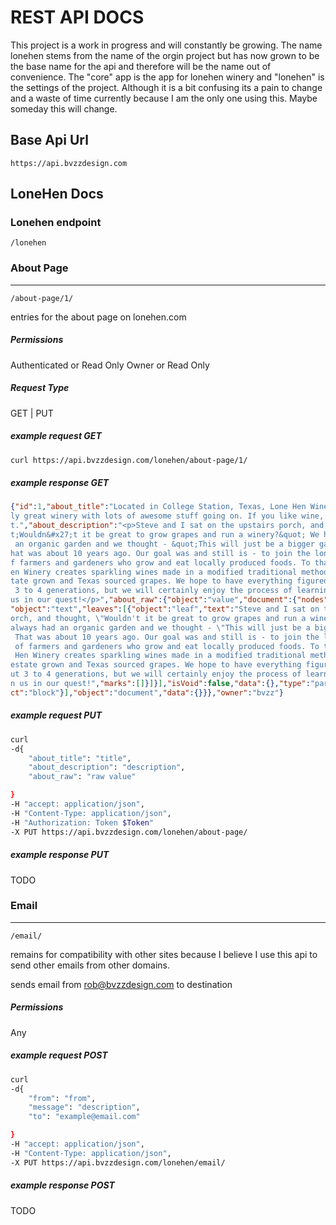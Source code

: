 # REST API DOCS

This project is a work in progress and will constantly be growing. The name lonehen stems from the name of the orgin project but has now grown to be the base name for the api and therefore will be the name out of convenience. The "core" app is the app for lonehen winery and "lonehen" is the settings of the project. Although it is a bit confusing its a pain to change and a waste of time currently because I am the only one using this.  Maybe someday this will change. 
## Base Api Url
```
https://api.bvzzdesign.com
```
## LoneHen Docs
### Lonehen endpoint
```
/lonehen
```

### About Page
---
```
/about-page/1/
```

entries for the about page on lonehen.com

##### Permissions
Authenticated or Read Only 
Owner or Read Only
##### Request Type   
GET | PUT 

##### example request GET

```BASH
curl https://api.bvzzdesign.com/lonehen/about-page/1/
```

##### example response GET
```json
{"id":1,"about_title":"Located in College Station, Texas, Lone Hen Winery is a real
ly great winery with lots of awesome stuff going on. If you like wine, check this ou
t.","about_description":"<p>Steve and I sat on the upstairs porch, and thought, &quo
t;Wouldn&#x27;t it be great to grow grapes and run a winery?&quot; We had always had
 an organic garden and we thought - &quot;This will just be a bigger garden&quot;. T
hat was about 10 years ago. Our goal was and still is - to join the long tradition o
f farmers and gardeners who grow and eat locally produced foods. To that end, Lone H
en Winery creates sparkling wines made in a modified traditional method utilizing es
tate grown and Texas sourced grapes. We hope to have everything figured out in about
 3 to 4 generations, but we will certainly enjoy the process of learning! Come join 
us in our quest!</p>","about_raw":{"object":"value","document":{"nodes":[{"nodes":[{
"object":"text","leaves":[{"object":"leaf","text":"Steve and I sat on the upstairs p
orch, and thought, \"Wouldn't it be great to grow grapes and run a winery?\" We had 
always had an organic garden and we thought - \"This will just be a bigger garden\".
 That was about 10 years ago. Our goal was and still is - to join the long tradition
 of farmers and gardeners who grow and eat locally produced foods. To that end, Lone
 Hen Winery creates sparkling wines made in a modified traditional method utilizing 
estate grown and Texas sourced grapes. We hope to have everything figured out in abo
ut 3 to 4 generations, but we will certainly enjoy the process of learning! Come joi
n us in our quest!","marks":[]}]}],"isVoid":false,"data":{},"type":"paragraph","obje
ct":"block"}],"object":"document","data":{}}},"owner":"bvzz"}
```


##### example request PUT

```BASH
curl 
-d{
    "about_title": "title",
    "about_description": "description",
    "about_raw": "raw value"

}
-H "accept: application/json",
-H "Content-Type: application/json",
-H "Authorization: Token $Token"
-X PUT https://api.bvzzdesign.com/lonehen/about-page/ 
```

##### example response PUT
TODO


### Email
---
```
/email/
```
remains for compatibility with other sites because I believe I use this api to send other emails from other domains.

sends email from rob@bvzzdesign.com to destination

##### Permissions
Any

##### example request POST
```bash
curl 
-d{
    "from": "from",
    "message": "description",
    "to": "example@email.com"

}
-H "accept: application/json",
-H "Content-Type: application/json",
-X PUT https://api.bvzzdesign.com/lonehen/email/
```
##### example response POST
TODO


